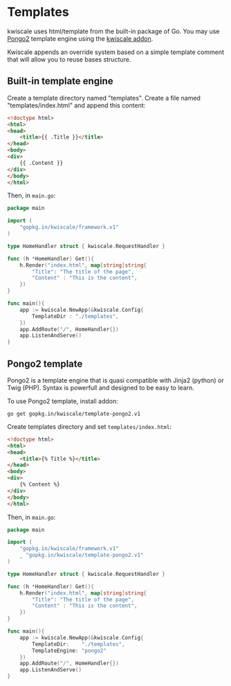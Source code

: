 # Templates

kwiscale uses html/template from the built-in package of Go. You may use [Pongo2](https://github.com/flosch/pongo2) template engine using the [kwiscale addon](https://github.com/kwiscale/template-pongo2).

Kwiscale appends an override system based on a simple template comment that will allow you to reuse bases structure.

## Built-in template engine

Create a template directory named "templates". Create a file named "templates/index.html" and append this content:

```html
<!doctype html>
<html>
<head>
    <title>{{ .Title }}</title>
</head>
<body>
<div>
    {{ .Content }}
</div>
</body>
</html>
```

Then, in `main.go`:

```go
package main

import (
    "gopkg.in/kwiscale/framework.v1"
)

type HomeHandler struct { kwiscale.RequestHandler }

func (h *HomeHandler) Get(){
    h.Render("index.html", map[string]string{
        "Title": "The title of the page",
        "Content" : "This is the content",
    })
}

func main(){
    app := kwiscale.NewApp(&kwiscale.Config{
        TemplateDir : "./templates",
    })
    app.AddRoute("/", HomeHandler{})
    app.ListenAndServe()
}
```

## Pongo2 template

Pongo2 is a template engine that is quasi compatible with Jinja2 (python) or Twig (PHP). Syntax is powerfull and designed to be easy to learn.

To use Pongo2 template, install addon:

```
go get gopkg.in/kwiscale/template-pongo2.v1
```

Create templates directory and set `templates/index.html`:

```html
<!doctype html>
<html>
<head>
    <title>{% Title %}</title>
</head>
<body>
<div>
    {% Content %}
</div>
</body>
</html>
```

Then, in `main.go`:

```go
package main

import (
    "gopkg.in/kwiscale/framework.v1"
    _ "gopkg.in/kwiscale/template-pongo2.v1"
)

type HomeHandler struct { kwiscale.RequestHandler }

func (h *HomeHandler) Get(){
    h.Render("index.html", map[string]string{
        "Title": "The title of the page",
        "Content" : "This is the content",
    })
}

func main(){
    app := kwiscale.NewApp(&kwiscale.Config{
        TemplateDir:    "./templates",
        TemplateEngine: "pongo2"
    })
    app.AddRoute("/", HomeHandler{})
    app.ListenAndServe()  
}
```

